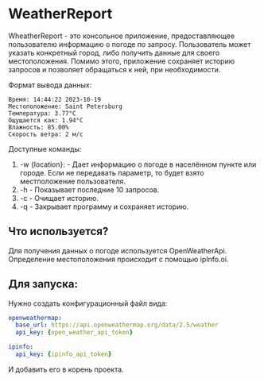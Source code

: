 # WeatherReport

WheatherReport - это консольное приложение, предоставляющее пользователю информацию о погоде
по запросу. Пользователь может указать конкретный город, либо получить данные для своего местоположения. Помимо этого,
приложение сохраняет историю запросов и позволяет обращаться к ней, при необходимости.

Формат вывода данных:
```commandline
Время: 14:44:22 2023-10-19
Местоположение: Saint Petersburg
Температура: 3.77°C
Ощущается как: 1.94°C
Влажность: 85.00%
Скорость ветра: 2 м/c
```

Доступные команды:
1. -w {location}: - Дает информацию о погоде в населённом пункте или городе. Если не передавать параметр, то будет взято местположение пользователя.
2. -h - Показывает последние 10 запросов.
3. -c - Очищает историю.
4. -q - Закрывает программу и сохраняет историю.


## Что используется?
Для получения данных о погоде используется OpenWeatherApi.
Определение местоположения происходит с помощью ipInfo.oi.

## Для запуска:
Нужно создать конфигурационный файл вида:
```yaml
openweathermap:
  base_url: https://api.openweathermap.org/data/2.5/weather
  api_key: {open_weather_api_token}

ipinfo:
  api_key: {ipinfo_api_token}
```
И добавить его в корень проекта.